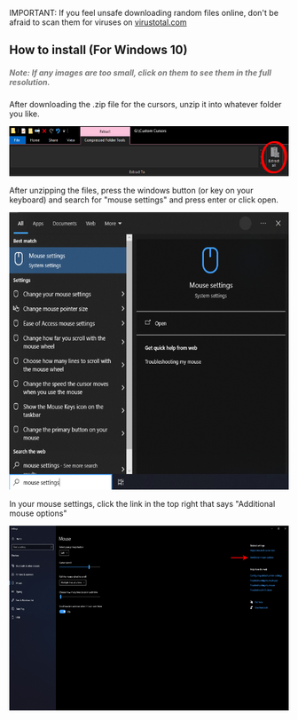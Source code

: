<p1>IMPORTANT: If you feel unsafe downloading random files online, don't be afraid to scan them for viruses on <a href="https://www.virustotal.com/gui/home/upload">virustotal.com</a></p1>
<h2>How to install (For Windows 10)</h2>
<h5 style="color: #777; display: block;">Note: If any images are too small, click on them to see them in the full resolution.</h5>
<p>After downloading the .zip file for the cursors, unzip it into whatever folder you like.</p>
<img src="https://github.com/AlmightyDragonlord/Mouse-Cursor/blob/main/pictures/cursors3.png" alt="Unzip button" style="width:600px;height:90px;">
<p>After unzipping the files, press the windows button (or key on your keyboard) and search for "mouse settings" and press enter or click open.</p>
<img src="https://github.com/AlmightyDragonlord/Mouse-Cursor/blob/main/pictures/cursors4.png" alt="Search mouse settings" style="width:600px;height:500px;">
<p>In your mouse settings, click the link in the top right that says "Additional mouse options"</p>
<img src="https://github.com/AlmightyDragonlord/Mouse-Cursor/blob/main/pictures/cursors5.png" alt="Press the second link from the top" style="width:600px;height:333px;">


